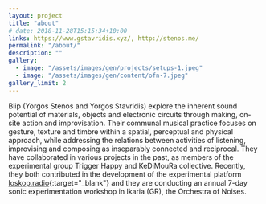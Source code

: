 ```yaml
---
layout: project
title: "about"
# date: 2018-11-28T15:15:34+10:00
links: https://www.gstavridis.xyz/, http://stenos.me/
permalink: "/about/"
description: ""
gallery:
  - image: "/assets/images/gen/projects/setups-1.jpeg"
  - image: "/assets/images/gen/content/ofn-7.jpeg"
gallery_limit: 2
---
```


Blip (Yorgos Stenos and Yorgos Stavridis) explore the inherent sound potential of materials, objects and electronic circuits through making, on-site action and improvisation. Their communal musical practice focuses on gesture, texture and timbre within a spatial, perceptual and physical approach, while addressing the relations between activities of listening, improvising and composing as inseparably connected and reciprocal. Τhey have collaborated in various projects in the past, as members of the experimental group Trigger Happy and KeDiMouRa collective. Recently, they both contributed in the development of the experimental platform [loskop.radio](https://loskop.radio/shows/){:target="_blank"} and they are conducting an annual 7-day sonic experimentation workshop in Ikaria (GR), the Orchestra of Noises.

<!-- 


# Creating Modern Websites

Web design encompasses many different skills and disciplines in the production and maintenance of websites.

Often many individuals will work in teams covering different aspects of the design process, although some designers will cover them all. Web design partially overlaps web engineering in the broader scope of web development.

## What is Web Design?

User experience is about how a user interacts with, and experiences, a particular product, system or service. As a UX designer, you should consider the Why, What and How of product use.

{% include framework/shortcodes/figure.html src="/assets/images/gen/content/content-1.webp" title="Steve Francia" caption="Designing in Figma" alt="Photo of designing a website in Figma" link="https://figma.com" target="\_blank" %}

## Front-end Development

The What addresses the things people can do with a product—its functionality. Finally, the How relates to the design of functionality in an accessible and aesthetically pleasant way. UX designers start with the Why before determining the What and then, finally, the How in order to create products that users can form meaningful experiences with. In software designs, you will need to ensure the product’s “substance” comes through an existing device and offers a seamless, fluid experience.

> As a UX designer, you should consider the Why, What and How of product use.

Web designers are expected to have an awareness of usability and if their role involves creating markup then they are also expected to be up to date with web accessibility guidelines.

## Design Systems

A Design System is a set of interconnected patterns and shared practices coherently organized to aid in digital product design and development of products such as apps or websites.

{% include framework/shortcodes/youtube.html id='2M6dJ2Uynhg' %}

## Process

There are two primary jobs involved in creating a website: the web designer and web developer, who often work closely together on a website. The web designers are responsible for the visual aspect, which includes the layout, coloring and typography of a web page.

- User experience research
- Visual design and illustration
- Programming and coding

![Design In Figma]({{ "/assets/images/gen/content/content-2.webp" | relative_url }})

Web designers will also have a working knowledge of markup languages such as HTML and CSS, although the extent of their knowledge will differ from one web designer to another.

 -->
